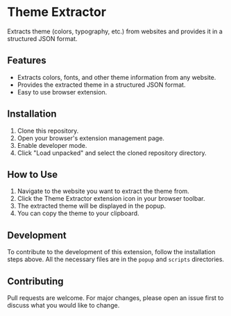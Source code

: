 # Theme Extractor

Extracts theme (colors, typography, etc.) from websites and provides it in a structured JSON format.

## Features

*   Extracts colors, fonts, and other theme information from any website.
*   Provides the extracted theme in a structured JSON format.
*   Easy to use browser extension.

## Installation

1.  Clone this repository.
2.  Open your browser's extension management page.
3.  Enable developer mode.
4.  Click "Load unpacked" and select the cloned repository directory.

## How to Use

1.  Navigate to the website you want to extract the theme from.
2.  Click the Theme Extractor extension icon in your browser toolbar.
3.  The extracted theme will be displayed in the popup.
4.  You can copy the theme to your clipboard.

## Development

To contribute to the development of this extension, follow the installation steps above. All the necessary files are in the `popup` and `scripts` directories.

## Contributing

Pull requests are welcome. For major changes, please open an issue first to discuss what you would like to change.

